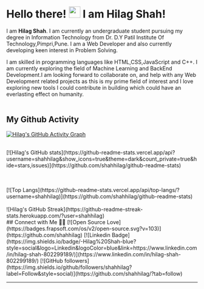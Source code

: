 # Hello there! <img src="https://raw.githubusercontent.com/MartinHeinz/MartinHeinz/master/wave.gif" width="30px"> I am Hilag Shah!

I am <b>Hilag Shah</b>. I am currently an undergraduate student pursuing my degree in Information Technology from Dr. D.Y Patil Institute Of Technology,Pimpri,Pune. I am a Web Developer and also currently developing keen interest in Problem Solving.

I am skilled in programming languages like HTML,CSS,JavaScript and C++. I am currently exploring the field of Machine Learning and BackEnd Development.I am looking forward to collaborate on, and help with any Web Development related projects as this is my prime field of interest and I love exploring new tools I could contribute in building which could have an everlasting effect on humanity.
<br /><br />
## My Github Activity
[![Hilag's GitHub Activity Graph](https://activity-graph.herokuapp.com/graph?username=shahhilag&theme=xcode)](https://github.com/shahhilag)
<br /><br />
<p align="left" width="100" height="100">
[![Hilag's GitHub stats](https://github-readme-stats.vercel.app/api?username=shahhilag&show_icons=true&theme=dark&count_private=true&hide=stars,issues)](https://github.com/shahhilag/github-readme-stats)
</p>
<br /><br />
[![Top Langs](https://github-readme-stats.vercel.app/api/top-langs/?username=shahhilag)](https://github.com/shahhilag/github-readme-stats) 
<br /><br />
</div>
![Hilag's GitHub Streak](https://github-readme-streak-stats.herokuapp.com/?user=shahhilag)
<br />
## Connect with Me 🤝🏻
[![Open Source Love](https://badges.frapsoft.com/os/v2/open-source.svg?v=103)](https://github.com/shahhilag)
[![Linkedin Badge](https://img.shields.io/badge/-Hilag%20Shah-blue?style=social&logo=Linkedin&logoColor=blue&link=https://www.linkedin.com/in/hilag-shah-802299189/)](https://www.linkedin.com/in/hilag-shah-802299189/) [![GitHub followers](https://img.shields.io/github/followers/shahhilag?label=Follow&style=social)](https://github.com/shahhilag/?tab=follow)
<hr />
